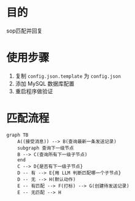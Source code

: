 # 目的
sop匹配并回复

# 使用步骤
1. 复制 `config.json.template` 为 `config.json`
2. 添加 MySQL 数据库配置
3. 重启程序做验证

# 匹配流程
```mermaid
graph TB
    A((接受消息)) --> B(查询最新一条发送记录)
	subgraph 查询下一级节点
	B --> C(查询所有下一级子节点)
	end
	C --> D{是否有下一级子节点}
	D -- 有 --> E{用 LLM 判断匹配哪一个子节点}
	D -- 无 --> H(默认动作)
	E -- 有匹配 --> F(打标) --> G(创建待发送记录)
	E -- 无匹配 --> H
```